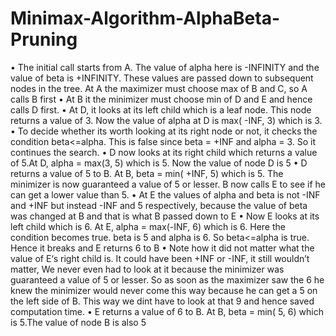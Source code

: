 # Minimax-Algorithm-AlphaBeta-Pruning

•	The initial call starts from A. The value of alpha here is -INFINITY and the value of beta is +INFINITY. These values are passed down to subsequent nodes in the tree. At A the maximizer must choose max of B and C, so A calls B first
•	At B it the minimizer must choose min of D and E and hence calls D first.
•	At D, it looks at its left child which is a leaf node. This node returns a value of 3. Now the value of alpha at D is max( -INF, 3) which is 3.
•	To decide whether its worth looking at its right node or not, it checks the condition beta<=alpha. This is false since beta = +INF and alpha = 3. So it continues the search.
•	D now looks at its right child which returns a value of 5.At D, alpha = max(3, 5) which is 5. Now the value of node D is 5
•	D returns a value of 5 to B. At B, beta = min( +INF, 5) which is 5. The minimizer is now guaranteed a value of 5 or lesser. B now calls E to see if he can get a lower value than 5.
•	At E the values of alpha and beta is not -INF and +INF but instead -INF and 5 respectively, because the value of beta was changed at B and that is what B passed down to E
•	Now E looks at its left child which is 6. At E, alpha = max(-INF, 6) which is 6. Here the condition becomes true. beta is 5 and alpha is 6. So beta<=alpha is true. Hence it breaks and E returns 6 to B
•	Note how it did not matter what the value of E‘s right child is. It could have been +INF or -INF, it still wouldn’t matter, We never even had to look at it because the minimizer was guaranteed a value of 5 or lesser. So as soon as the maximizer saw the 6 he knew the minimizer would never come this way because he can get a 5 on the left side of B. This way we dint have to look at that 9 and hence saved computation time.
•	E returns a value of 6 to B. At B, beta = min( 5, 6) which is 5.The value of node B is also 5


